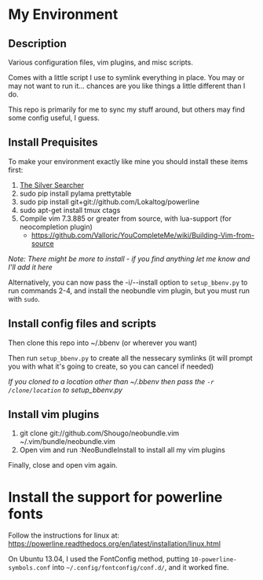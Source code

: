 My Environment
==============

Description
-----------
Various configuration files, vim plugins, and misc scripts.

Comes with a little script I use to symlink everything in place. You may or may
not want to run it... chances are you like things a little different than I do.

This repo is primarily for me to sync my stuff around, but others may find some config
useful, I guess.


Install Prequisites
-------------------
To make your environment exactly like mine you should install these items first:

1. [The Silver Searcher](https://github.com/ggreer/the\_silver\_searcher#building-from-source)
2. sudo pip install pylama prettytable
3. sudo pip install git+git://github.com/Lokaltog/powerline
4. sudo apt-get install tmux ctags
5. Compile vim 7.3.885 or greater from source, with lua-support (for neocompletion plugin)
   - https://github.com/Valloric/YouCompleteMe/wiki/Building-Vim-from-source 

*Note: There might be more to install - if you find anything let me know and
I'll add it here*

Alternatively, you can now pass the -i/--install option to `setup_bbenv.py`
to run commands 2-4, and install the neobundle vim plugin, but you must run with
`sudo`.


Install config files and scripts
--------------------------------
Then clone this repo into ~/.bbenv (or wherever you want)

Then run `setup_bbenv.py` to create all the nessecary symlinks (it will
prompt you with what it's going to create, so you can cancel if needed)

*If you cloned to a location other than ~/.bbenv then pass the `-r /clone/location`
to setup_bbenv.py*


Install vim plugins
-------------------
1. git clone git://github.com/Shougo/neobundle.vim ~/.vim/bundle/neobundle.vim
2. Open vim and run :NeoBundleInstall to install all my vim plugins

Finally, close and open vim again.


Install the support for powerline fonts
=======================================
Follow the instructions for linux at: https://powerline.readthedocs.org/en/latest/installation/linux.html

On Ubuntu 13.04, I used the FontConfig method, putting `10-powerline-symbols.conf` into
`~/.config/fontconfig/conf.d/`, and it worked fine.
